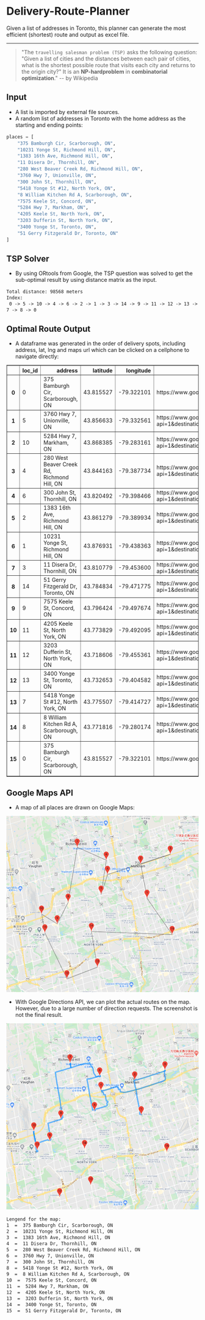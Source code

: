 # Delivery-Route-Planner
Given a list of addresses in Toronto, this planner can generate the most efficient (shortest) route and output as excel file.

<hr>

> "The ``travelling salesman problem (TSP)`` asks the following question: "Given a list of cities and the distances between each pair of cities, what is the shortest possible route that visits each city and returns to the origin city?" It is an **NP-hardproblem** in **combinatorial optimization**." -- by Wikipedia

## Input

* A list is imported by external file sources.
* A random list of addresses in Toronto with the home address as the starting and ending points:

```python
places = [
    "375 Bamburgh Cir, Scarborough, ON",
    "10231 Yonge St, Richmond Hill, ON",
    "1383 16th Ave, Richmond Hill, ON",
    "11 Disera Dr, Thornhill, ON",
    "280 West Beaver Creek Rd, Richmond Hill, ON",
    "3760 Hwy 7, Unionville, ON",
    "300 John St, Thornhill, ON",
    "5418 Yonge St #12, North York, ON",
    "8 William Kitchen Rd A, Scarborough, ON",
    "7575 Keele St, Concord, ON",
    "5284 Hwy 7, Markham, ON",
    "4205 Keele St, North York, ON",
    "3203 Dufferin St, North York, ON",
    "3400 Yonge St, Toronto, ON",
    "51 Gerry Fitzgerald Dr, Toronto, ON"
]
```

## TSP Solver

* By using ORtools from Google, the TSP question was solved to get the sub-optimal result by using distance matrix as the input.

```
Total distance: 98568 meters
Index:
 0 -> 5 -> 10 -> 4 -> 6 -> 2 -> 1 -> 3 -> 14 -> 9 -> 11 -> 12 -> 13 -> 7 -> 8 -> 0
```

## Optimal Route Output

* A dataframe was generated in the order of delivery spots, including address, lat, lng and maps url which can be clicked on a cellphone to navigate directly:

<table border="1" class="dataframe">
  <thead>
    <tr style="text-align: right;">
      <th></th>
      <th>loc_id</th>
      <th>address</th>
      <th>latitude</th>
      <th>longitude</th>
      <th>maps_url</th>
    </tr>
  </thead>
  <tbody>
    <tr>
      <th>0</th>
      <td>0</td>
      <td>375 Bamburgh Cir, Scarborough, ON</td>
      <td>43.815527</td>
      <td>-79.322101</td>
      <td>https://www.google.com/maps/dir/?api=1</td>
    </tr>
    <tr>
      <th>1</th>
      <td>5</td>
      <td>3760 Hwy 7, Unionville, ON</td>
      <td>43.856633</td>
      <td>-79.332561</td>
      <td>https://www.google.com/maps/dir/?api=1&destination=3760+Hwy+7,+Unionville,+ON&travelmode=driving</td>
    </tr>
    <tr>
      <th>2</th>
      <td>10</td>
      <td>5284 Hwy 7, Markham, ON</td>
      <td>43.868385</td>
      <td>-79.283161</td>
      <td>https://www.google.com/maps/dir/?api=1&destination=5284+Hwy+7,+Markham,+ON&travelmode=driving</td>
    </tr>
    <tr>
      <th>3</th>
      <td>4</td>
      <td>280 West Beaver Creek Rd, Richmond Hill, ON</td>
      <td>43.844163</td>
      <td>-79.387734</td>
      <td>https://www.google.com/maps/dir/?api=1&destination=280+West+Beaver+Creek+Rd,+Richmond+Hill,+ON&travelmode=driving</td>
    </tr>
    <tr>
      <th>4</th>
      <td>6</td>
      <td>300 John St, Thornhill, ON</td>
      <td>43.820492</td>
      <td>-79.398466</td>
      <td>https://www.google.com/maps/dir/?api=1&destination=300+John+St,+Thornhill,+ON&travelmode=driving</td>
    </tr>
    <tr>
      <th>5</th>
      <td>2</td>
      <td>1383 16th Ave, Richmond Hill, ON</td>
      <td>43.861279</td>
      <td>-79.389934</td>
      <td>https://www.google.com/maps/dir/?api=1&destination=1383+16th+Ave,+Richmond+Hill,+ON&travelmode=driving</td>
    </tr>
    <tr>
      <th>6</th>
      <td>1</td>
      <td>10231 Yonge St, Richmond Hill, ON</td>
      <td>43.876931</td>
      <td>-79.438363</td>
      <td>https://www.google.com/maps/dir/?api=1&destination=10231+Yonge+St,+Richmond+Hill,+ON&travelmode=driving</td>
    </tr>
    <tr>
      <th>7</th>
      <td>3</td>
      <td>11 Disera Dr, Thornhill, ON</td>
      <td>43.810779</td>
      <td>-79.453600</td>
      <td>https://www.google.com/maps/dir/?api=1&destination=11+Disera+Dr,+Thornhill,+ON&travelmode=driving</td>
    </tr>
    <tr>
      <th>8</th>
      <td>14</td>
      <td>51 Gerry Fitzgerald Dr, Toronto, ON</td>
      <td>43.784834</td>
      <td>-79.471775</td>
      <td>https://www.google.com/maps/dir/?api=1&destination=51+Gerry+Fitzgerald+Dr,+Toronto,+ON&travelmode=driving</td>
    </tr>
    <tr>
      <th>9</th>
      <td>9</td>
      <td>7575 Keele St, Concord, ON</td>
      <td>43.796424</td>
      <td>-79.497674</td>
      <td>https://www.google.com/maps/dir/?api=1&destination=7575+Keele+St,+Concord,+ON&travelmode=driving</td>
    </tr>
    <tr>
      <th>10</th>
      <td>11</td>
      <td>4205 Keele St, North York, ON</td>
      <td>43.773829</td>
      <td>-79.492095</td>
      <td>https://www.google.com/maps/dir/?api=1&destination=4205+Keele+St,+North+York,+ON&travelmode=driving</td>
    </tr>
    <tr>
      <th>11</th>
      <td>12</td>
      <td>3203 Dufferin St, North York, ON</td>
      <td>43.718606</td>
      <td>-79.455361</td>
      <td>https://www.google.com/maps/dir/?api=1&destination=3203+Dufferin+St,+North+York,+ON&travelmode=driving</td>
    </tr>
    <tr>
      <th>12</th>
      <td>13</td>
      <td>3400 Yonge St, Toronto, ON</td>
      <td>43.732653</td>
      <td>-79.404582</td>
      <td>https://www.google.com/maps/dir/?api=1&destination=3400+Yonge+St,+Toronto,+ON&travelmode=driving</td>
    </tr>
    <tr>
      <th>13</th>
      <td>7</td>
      <td>5418 Yonge St #12, North York, ON</td>
      <td>43.775507</td>
      <td>-79.414727</td>
      <td>https://www.google.com/maps/dir/?api=1&destination=5418+Yonge+St+#12,+North+York,+ON&travelmode=driving</td>
    </tr>
    <tr>
      <th>14</th>
      <td>8</td>
      <td>8 William Kitchen Rd A, Scarborough, ON</td>
      <td>43.771816</td>
      <td>-79.280174</td>
      <td>https://www.google.com/maps/dir/?api=1&destination=8+William+Kitchen+Rd+A,+Scarborough,+ON&travelmode=driving</td>
    </tr>
    <tr>
      <th>15</th>
      <td>0</td>
      <td>375 Bamburgh Cir, Scarborough, ON</td>
      <td>43.815527</td>
      <td>-79.322101</td>
      <td>https://www.google.com/maps/dir/?api=1</td>
    </tr>
  </tbody>
</table>


## Google Maps API

* A map of all places are drawn on Google Maps:

<img src="https://github.com/kk-deng/Delivery-Route-Planner/blob/main/gmaps_route.png">

* With Google Directions API, we can plot the actual routes on the map. However, due to a large number of direction requests. The screenshot is not the final result.

<img src="https://github.com/kk-deng/Delivery-Route-Planner/blob/main/gmaps_actual.png">

```
Lengend for the map:
1  =  375 Bamburgh Cir, Scarborough, ON
2  =  10231 Yonge St, Richmond Hill, ON
3  =  1383 16th Ave, Richmond Hill, ON
4  =  11 Disera Dr, Thornhill, ON
5  =  280 West Beaver Creek Rd, Richmond Hill, ON
6  =  3760 Hwy 7, Unionville, ON
7  =  300 John St, Thornhill, ON
8  =  5418 Yonge St #12, North York, ON
9  =  8 William Kitchen Rd A, Scarborough, ON
10  =  7575 Keele St, Concord, ON
11  =  5284 Hwy 7, Markham, ON
12  =  4205 Keele St, North York, ON
13  =  3203 Dufferin St, North York, ON
14  =  3400 Yonge St, Toronto, ON
15  =  51 Gerry Fitzgerald Dr, Toronto, ON
```
